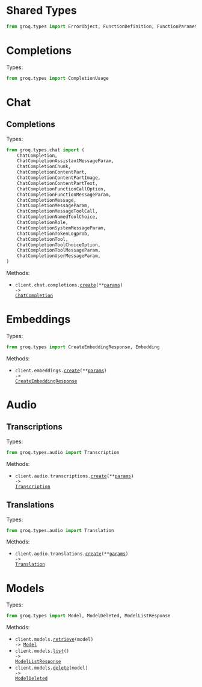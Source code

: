 # Shared Types

```python
from groq.types import ErrorObject, FunctionDefinition, FunctionParameters
```

# Completions

Types:

```python
from groq.types import CompletionUsage
```

# Chat

## Completions

Types:

```python
from groq.types.chat import (
    ChatCompletion,
    ChatCompletionAssistantMessageParam,
    ChatCompletionChunk,
    ChatCompletionContentPart,
    ChatCompletionContentPartImage,
    ChatCompletionContentPartText,
    ChatCompletionFunctionCallOption,
    ChatCompletionFunctionMessageParam,
    ChatCompletionMessage,
    ChatCompletionMessageParam,
    ChatCompletionMessageToolCall,
    ChatCompletionNamedToolChoice,
    ChatCompletionRole,
    ChatCompletionSystemMessageParam,
    ChatCompletionTokenLogprob,
    ChatCompletionTool,
    ChatCompletionToolChoiceOption,
    ChatCompletionToolMessageParam,
    ChatCompletionUserMessageParam,
)
```

Methods:

- <code title="post /openai/v1/chat/completions">client.chat.completions.<a href="./src/groq/resources/chat/completions.py">create</a>(\*\*<a href="src/groq/types/chat/completion_create_params.py">params</a>) -> <a href="./src/groq/types/chat/chat_completion.py">ChatCompletion</a></code>

# Embeddings

Types:

```python
from groq.types import CreateEmbeddingResponse, Embedding
```

Methods:

- <code title="post /openai/v1/embeddings">client.embeddings.<a href="./src/groq/resources/embeddings.py">create</a>(\*\*<a href="src/groq/types/embedding_create_params.py">params</a>) -> <a href="./src/groq/types/create_embedding_response.py">CreateEmbeddingResponse</a></code>

# Audio

## Transcriptions

Types:

```python
from groq.types.audio import Transcription
```

Methods:

- <code title="post /openai/v1/audio/transcriptions">client.audio.transcriptions.<a href="./src/groq/resources/audio/transcriptions.py">create</a>(\*\*<a href="src/groq/types/audio/transcription_create_params.py">params</a>) -> <a href="./src/groq/types/audio/transcription.py">Transcription</a></code>

## Translations

Types:

```python
from groq.types.audio import Translation
```

Methods:

- <code title="post /openai/v1/audio/translations">client.audio.translations.<a href="./src/groq/resources/audio/translations.py">create</a>(\*\*<a href="src/groq/types/audio/translation_create_params.py">params</a>) -> <a href="./src/groq/types/audio/translation.py">Translation</a></code>

# Models

Types:

```python
from groq.types import Model, ModelDeleted, ModelListResponse
```

Methods:

- <code title="get /openai/v1/models/{model}">client.models.<a href="./src/groq/resources/models.py">retrieve</a>(model) -> <a href="./src/groq/types/model.py">Model</a></code>
- <code title="get /openai/v1/models">client.models.<a href="./src/groq/resources/models.py">list</a>() -> <a href="./src/groq/types/model_list_response.py">ModelListResponse</a></code>
- <code title="delete /openai/v1/models/{model}">client.models.<a href="./src/groq/resources/models.py">delete</a>(model) -> <a href="./src/groq/types/model_deleted.py">ModelDeleted</a></code>

